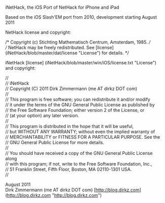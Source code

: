 iNetHack, the iOS Port of NetHack for iPhone and iPad

Based on the iOS Slash'EM port from 2010, development starting August 2011

NetHack license and copyright:

/* Copyright (c) Stichting Mathematisch Centrum, Amsterdam, 1985. */  
/* NetHack may be freely redistributed.  See [license] (iNetHack/blob/master/dat/license "License") for details. */  

iNetHack [license] (iNetHack/blob/master/win/iOS/license.txt "License") and copyright:

//  
// iNetHack  
// Copyright (C) 2011  Dirk Zimmermann (me AT dirkz DOT com)  
//  
// This program is free software; you can redistribute it and/or modify  
// it under the terms of the GNU General Public License as published by  
// the Free Software Foundation; either version 2 of the License, or  
// (at your option) any later version.  
//  
// This program is distributed in the hope that it will be useful,  
// but WITHOUT ANY WARRANTY; without even the implied warranty of  
// MERCHANTABILITY or FITNESS FOR A PARTICULAR PURPOSE.  See the  
// GNU General Public License for more details.  
//  
// You should have received a copy of the GNU General Public License along  
// with this program; if not, write to the Free Software Foundation, Inc.,  
// 51 Franklin Street, Fifth Floor, Boston, MA 02110-1301 USA.  
//  

August 2011  
Dirk Zimmermann (me AT dirkz DOT com) [http://blog.dirkz.com] (http://blog.dirkz.com "http://blog.dirkz.com")
